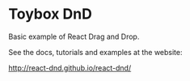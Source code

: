 # Toybox DnD

Basic example of React Drag and Drop.

See the docs, tutorials and examples at the website:

http://react-dnd.github.io/react-dnd/